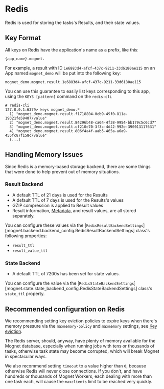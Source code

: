 # Redis

Redis is used for storing the tasks's Results, and their state values. 

## Key Format

All keys on Redis have the application's name as a prefix, like this:

```
{app_name}.mognet.
```

For example, a result with ID `1e6883d4-afcf-437c-9211-33d6180ae115` on an App named `mognet_demo` will be put into the following key:

```
mognet_demo.mognet.result.1e6883d4-afcf-437c-9211-33d6180ae115
```

You can use this guarantee to easily list keys corresponding to this app, using the `KEYS [pattern]` command on the `redis-cli`

```
# redis-cli
127.0.0.1:6379> keys mognet_demo.*
  1) "mognet_demo.mognet.result.f1718804-0cb9-49f0-811a-19321fe59407/value"
  2) "mognet_demo.mognet.result.84296b48-ca64-4f38-9954-bb179c5c6cd7"
  3) "mognet_demo.mognet.result.cf210e70-3f3c-4d42-992e-390013117631"
  4) "mognet_demo.mognet.result.806f4a4f-aab5-465a-a6a9-455fc87f158c/value"
  (...)
```

## Handling Memory Issues

Since Redis is a memory-based storage backend, there are some things that were done to help prevent out of memory situations.

### Result Backend

- A default TTL of 21 days is used for the Results
- A default TTL of 7 days is used for the Results's values
- GZIP compression is applied to Result values
- Result information, [Metadata](../advanced/metadata.md), and result values, are all stored separately.

You can configure these values via the [`RedisResultBackendSettings`][mognet.backend.backend_config.RedisResultBackendSettings] class's following properties:

- `result_ttl`
- `result_value_ttl`

### State Backend

- A default TTL of 7200s has been set for state values.

You can configure the value via the [`RedisStateBackendSettings`][mognet.state.state_backend_config.RedisStateBackendSettings] class's `state_ttl` property.

## Recommended configuration on Redis

We recommending setting key eviction policies to expire keys when there's memory pressure via the `maxmemory-policy` and `maxmemory` settings, see [Key eviction](https://redis.io/docs/manual/eviction/).

The Redis server, should, anyway, have plenty of memory available for the Mognet database, especially when running jobs with tens or thousands of tasks, otherwise task state may become corrupted, which will break Mognet in spectacular ways.

We also recommend setting `timeout` to a value higher than `0`, because otherwise Redis will never close connections. If you don't, and have hundreds or thousands of Mognet Workers, each dealing with more than one task each, will cause the `maxclients` limit to be reached very quickly.
